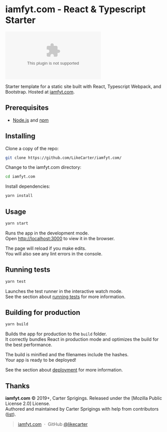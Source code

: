 # iamfyt.com - React & Typescript Starter 

[![License](https://img.shields.io/github/license/likecarter/iamfyt.com)](https://iamfyt.com)

Starter template for a static site built with React, Typescript Webpack, and Bootstrap. Hosted at [iamfyt.com](https://www.iamfyt.com).

## Prerequisites

- [Node.js](https://nodejs.org/) and [npm](https://www.npmjs.com/)

## Installing

Clone a copy of the repo:

```bash
git clone https://github.com/LikeCarter/iamfyt.com/
```

Change to the iamfyt.com directory:

```bash
cd iamfyt.com
```

Install dependencies:

```bash
yarn install
```

## Usage

```bash
yarn start
```

Runs the app in the development mode.<br>
Open [http://localhost:3000](http://localhost:3000) to view it in the browser.

The page will reload if you make edits.<br>
You will also see any lint errors in the console.

## Running tests

```bash
yarn test
```

Launches the test runner in the interactive watch mode.<br>
See the section about [running tests](https://facebook.github.io/create-react-app/docs/running-tests) for more information.

## Building for production


```bash
yarn build
```
Builds the app for production to the `build` folder.<br>
It correctly bundles React in production mode and optimizes the build for the best performance.

The build is minified and the filenames include the hashes.<br>
Your app is ready to be deployed!

See the section about [deployment](https://facebook.github.io/create-react-app/docs/deployment) for more information.

## Thanks

**iamfyt.com** © 2019+, Carter Sprigings. Released under the [Mozilla Public License 2.0] License.<br>
Authored and maintained by Carter Sprigings with help from contributors ([list][contributors]).

> [iamfyt.com](http://iamfyt.com) &nbsp;&middot;&nbsp;
> GitHub [@likecarter](https://github.com/likecarter)

[License]: https://www.apache.org/licenses/LICENSE-2.0
[contributors]: http://github.com/likecarter/iamfyt.com/contributors
